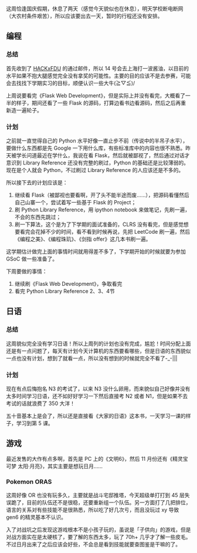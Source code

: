 
这周恰逢国庆假期，休息了两天（感觉今天貌似也在休息），明天学校断电断网（大农村条件艰苦），所以应该要出去一天，暂时的行程还没有安排。

## 编程

### 总结

首先收到了 [HACKxFDU](http://fdu.hackx.org/#/) 的通过邮件，所以 14 号会去上海打一波酱油，以目前的水平如果不抱大腿感觉完全没有拿奖的可能性。主要的目的应该不是去参赛，可能会去找找下学期实习的目标，顺便认识一些大牛(≧▽≦)/

上周说要看完《Flask Web Development》，但是实际上并没有看完，大概看了一半的样子，期间还看了一些 Flask 的源码，打算边看书边看源码，然后之后再重新造一遍轮子。

### 计划

之前就一直觉得自己的 Python 水平好像一直止步不前（传说中的半吊子水平），要做什么东西都是先 Google 一下用什么库，有些标准库中的内容也很不熟悉。昨天被学长问道最近在学什么，我说在看 Flask，然后就被鄙视了，然后通过对话才意识到 Library Reference 还没有完整的刷过，Python 的基础还是比较薄弱的。现在是个人就会 Python，不过刷过 Library Reference 的人应该还是不多的。

所以接下去的计划应该是：

1. 继续看 Flask（被鄙视也要看啊，开了头不能半途而废……），把源码看懂然后自己山寨一个，尝试着写一些基于 Flask 的 Project；
2. 刷 Python Library Reference，用 ipython notebook 来做笔记，先刷一遍，不会的东西先跳过；
3. 刷一下算法，这个是为了下学期的面试准备的，CLRS 没有看完，但是感觉想要看完会花掉不少的时间，看不看到时候再说，先把 LeetCode 刷一遍，然后《编程之美》、《编程珠玑》、《剑指 offer》这几本书刷一遍。

这学期估计做完上面的事情时间就用得差不多了，下学期开始的时候就要为参加 GSoC 做一些准备了。

下周要做的事情：

1. 继续刷《Flask Web Development》，争取看完
2. 看完 Python Library Reference 2、3、4节

## 日语

### 总结

这周貌似完全没有学习日语！所以上周列的计划也没有完成，尴尬！时间分配上面还是有一点问题了，每天有计划今天计算机的东西要看哪些，但是日语的东西貌似一点也没有计划，想到了就看一点，所以没有想到的时候就完全不看了-_-|||

### 计划

现在有点后悔抱名 N3 的考试了，以来 N3 没什么卵用，而来貌似自己好像并没有太多时间学习日语，还不如好好学习一下然后直接考 N2 或者 N1，但是如果不去考试的话就浪费了 350 大洋！

五十音基本上是会了，所以还是直接看《大家的日语》这本书，一天学习一课的样子，学习到第 5 课。

## 游戏

最近发售的大作有点多啊，首先是 PC 上的《文明6》，然后 11 月份还有《精灵宝可梦 太阳·月亮》，其实主要是想玩日月……

### Pokemon ORAS

这周好像 OR 也没有玩多久，主要就是战斗宅邸推塔，今天超级单打打到 45 层失误跪了，目前的队伍还不是很稳，还要重新组一个队伍。另一方面打了几把排位，语言的关系对有些技能不是很熟悉，所以吃了好几次亏，而且没玩过 xy 导致 gen6 的精灵基本不认识。

入了对战坑之后发现这游戏根本不是小孩子玩的，虽说是「子供向」的游戏，但是对战方面实在是太硬核了，要了解的东西太多，玩了 70h+ 几乎才了解一些皮毛。不过日月出来了之后应该会好些，不会总是看到技能就要查图鉴是干嘛的了。